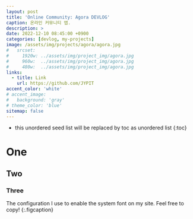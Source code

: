 ```yaml
---
layout: post
title: 'Online Community: Agora DEVLOG'
caption: 온라인 커뮤니티 앱.
description: >
date: 2022-12-10 08:45:00 +0900
categories: [devlog, my-projects]
image: /assets/img/projects/agora/agora.jpg
#   srcset: 
#     1920w: ../assets/img/project_img/agora.jpg
#     960w:  ../assets/img/project_img/agora.jpg
#     480w:  ../assets/img/project_img/agora.jpg
links:
  - title: Link
    url: https://github.com/JYPIT
accent_color: 'white'
# accent_image:
#   background: 'gray'
# theme_color: 'blue'
sitemap: false
---
```


* this unordered seed list will be replaced by toc as unordered list 
{:toc}

# One
## Two

### Three

The configuration I use to enable the system font on my site. Feel free to copy!
{:.figcaption}
